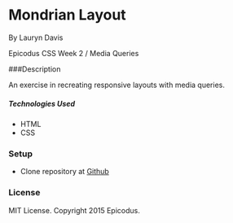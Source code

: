 # Mondrian Layout 

By Lauryn Davis 

Epicodus CSS Week 2 / Media Queries

###Description

An exercise in recreating responsive layouts with media queries.

##### Technologies Used

* HTML
* CSS

### Setup

* Clone repository at [Github](https://github.com/lryndavis/CSS_Mondrian.git)

### License
MIT License. Copyright 2015 Epicodus.
